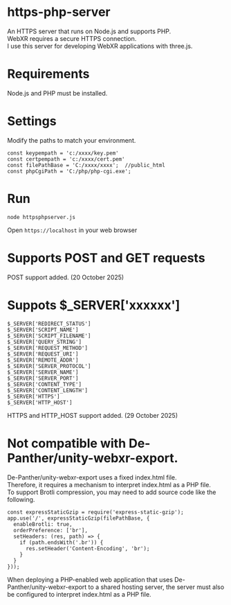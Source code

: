 # https-php-server
An HTTPS server that runs on Node.js and supports PHP.  
WebXR requires a secure HTTPS connection.  
I use this server for developing WebXR applications with three.js.

# Requirements
Node.js and PHP must be installed. 

# Settings
Modify the paths to match your environment.  
```
const keypempath = 'c:/xxxx/key.pem'
const certpempath = 'c:/xxxx/cert.pem'
const filePathBase = 'C:/xxxx/xxxx';  //public_html
const phpCgiPath = 'C:/php/php-cgi.exe';
```

# Run
```
node httpsphpserver.js
```
Open `https://localhost` in your web browser

# Supports POST and GET requests
POST support added. (20 October 2025)

# Suppots $_SERVER['xxxxxx']
```
$_SERVER['REDIRECT_STATUS']
$_SERVER['SCRIPT_NAME']
$_SERVER['SCRIPT_FILENAME']
$_SERVER['QUERY_STRING']
$_SERVER['REQUEST_METHOD']
$_SERVER['REQUEST_URI']
$_SERVER['REMOTE_ADDR']
$_SERVER['SERVER_PROTOCOL']
$_SERVER['SERVER_NAME']
$_SERVER['SERVER_PORT']
$_SERVER['CONTENT_TYPE']
$_SERVER['CONTENT_LENGTH']
$_SERVER['HTTPS']
$_SERVER['HTTP_HOST']
```
HTTPS and HTTP_HOST support added. (29 October 2025)

# Not compatible with De-Panther/unity-webxr-export.
De-Panther/unity-webxr-export uses a fixed index.html file.  
Therefore, it requires a mechanism to interpret index.html as a PHP file.  
To support Brotli compression, you may need to add source code like the following.
```
const expressStaticGzip = require('express-static-gzip');
app.use('/', expressStaticGzip(filePathBase, {
  enableBrotli: true,
  orderPreference: ['br'],
  setHeaders: (res, path) => {
    if (path.endsWith('.br')) {
      res.setHeader('Content-Encoding', 'br');
    }
  }
}));
```
When deploying a PHP-enabled web application that uses De-Panther/unity-webxr-export to a shared hosting server, the server must also be configured to interpret index.html as a PHP file.
